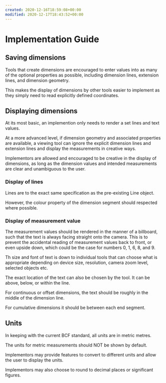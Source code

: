 ```yaml
---
created: 2020-12-16T18:59:08+00:00
modified: 2020-12-17T18:43:52+00:00
---
```


# Implementation Guide

## Saving dimensions
Tools that create dimensions are encouraged to enter values into as many of the optional properties as possible, including dimension lines, extension lines, and dimension geometry.

This makes the display of dimensions by other tools easier to implement as they simply need to read explicitly defined coordinates.

## Displaying dimensions
At its most basic, an implemention only needs to render a set lines and text values.

At a more advanced level, if dimension geometry and associated properties are available, a viewing tool can ignore the explicit dimension lines and extension lines and display the measurements in creative ways.

Implementors are allowed and encouraged to be creative in the display of dimensions, as long as the dimension values and intended measurements are clear and unambiguous to the user.

### Display of lines
Lines are to the exact same specification as the pre-existing Line object.

However, the colour property of the dimension segment should respected where possible.

### Display of measurement value
The measurement values should be rendered in the manner of a billboard, such that the text is always facing straight onto the camera. This is to prevent the accidental reading of measurement values back to front, or even upside down, which could be the case for numbers 0, 1, 6, 8, and 9.

Th size and font of text is down to individual tools that can choose what is appropriate depending on device size, resolution, camera zoom level, selected objects etc.

The exact location of the text can also be chosen by the tool. It can be above, below, or within the line.

For continuous or offset dimensions, the text should be roughly in the middle of the dimension line.

For cumulative dimensions it should be between each end segment.

## Units
In keeping with the current BCF standard, all units are in metric metres.

The units for metric measurements should NOT be shown by default.

Implementors may provide features to convert to different units and allow the user to display the units.

Implementors may also choose to round to decimal places or significant figures.